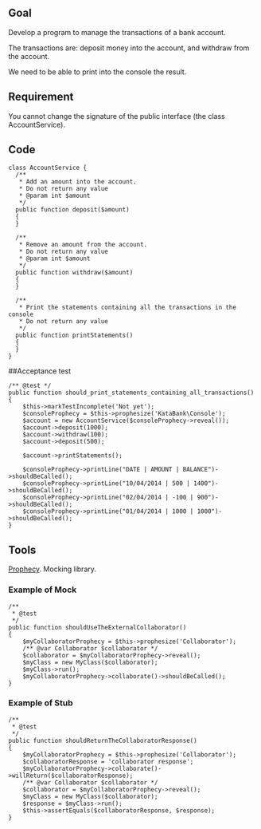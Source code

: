 ## Goal
Develop a program to manage the transactions of a bank account.

The transactions are: deposit money into the account, and withdraw from the account. 

We need to be able to print into the console the result.
## Requirement
You cannot change the signature of the public interface (the class AccountService).
## Code
	class AccountService {
      /**
       * Add an amount into the account.
       * Do not return any value
       * @param int $amount
       */
      public function deposit($amount)
      {
      }

      /**
       * Remove an amount from the account.
       * Do not return any value
       * @param int $amount
       */
      public function withdraw($amount)
      {
      }

      /**
       * Print the statements containing all the transactions in the console
       * Do not return any value
       */
      public function printStatements()
      {
      }
	}
##Acceptance test

    /** @test */
    public function should_print_statements_containing_all_transactions()
    {
        $this->markTestIncomplete('Not yet');
        $consoleProphecy = $this->prophesize('KataBank\Console');
        $account = new AccountService($consoleProphecy->reveal());
        $account->deposit(1000);
        $account->withdraw(100);
        $account->deposit(500);

        $account->printStatements();

        $consoleProphecy->printLine("DATE | AMOUNT | BALANCE")->shouldBeCalled();
        $consoleProphecy->printLine("10/04/2014 | 500 | 1400")->shouldBeCalled();
        $consoleProphecy->printLine("02/04/2014 | -100 | 900")->shouldBeCalled();
        $consoleProphecy->printLine("01/04/2014 | 1000 | 1000")->shouldBeCalled();
    }
## Tools

[Prophecy](https://github.com/phpspec/prophecy). Mocking library. 

### Example of Mock	
	/**
     * @test
     */
    public function shouldUseTheExternalCollaborator()
    {
        $myCollaboratorProphecy = $this->prophesize('Collaborator');
        /** @var Collaborator $collaborator */
        $collaborator = $myCollaboratorProphecy->reveal();
        $myClass = new MyClass($collaborator);
        $myClass->run();
        $myCollaboratorProphecy->collaborate()->shouldBeCalled();
    }
### Example of Stub    
    /**
     * @test
     */
    public function shouldReturnTheCollaboratorResponse()
    {
        $myCollaboratorProphecy = $this->prophesize('Collaborator');
        $collaboratorResponse = 'collaborator response';
        $myCollaboratorProphecy->collaborate()->willReturn($collaboratorResponse);
        /** @var Collaborator $collaborator */
        $collaborator = $myCollaboratorProphecy->reveal();
        $myClass = new MyClass($collaborator);
        $response = $myClass->run();
        $this->assertEquals($collaboratorResponse, $response);
    }